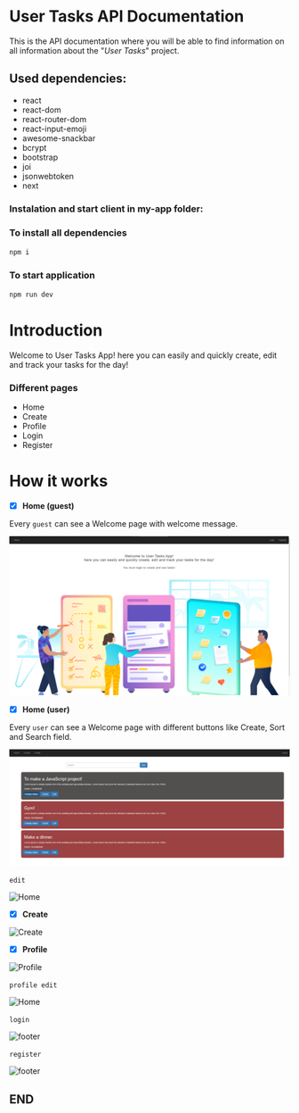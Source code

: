 # User Tasks API Documentation
This is the API documentation where you will be able to find information on all information about the "*User Tasks*" project.

## Used dependencies:
- react
- react-dom
- react-router-dom
- react-input-emoji
- awesome-snackbar
- bcrypt
- bootstrap
- joi
- jsonwebtoken
- next

### Instalation and start client in my-app folder:

### To install all dependencies
```bash
npm i
```

### To start application
```bash
npm run dev
```

# Introduction
Welcome to User Tasks App! here you can easily and quickly create, edit and track your tasks for the day!

### Different pages
  - Home
  - Create
  - Profile
  - Login
  - Register
  
# How it works

- [x] **Home (guest)**

Every ```guest``` can see a Welcome page with welcome message.

![Home](./mdImages/welcome.png)

- [x] **Home (user)**

Every ```user``` can see a Welcome page with different buttons like Create, Sort and Search field.

![Home](./mdImages/allTasks.png)

```edit```

![Home](./mdImages/editTask.png)

- [x] **Create**

![Create](./mdImages/createTask.png)

- [x] **Profile**

![Profile](./mdImages/profile.png)

```profile edit```

![Home](./mdImages/profileEdit.png)

```login```

![footer](./mdImages/login.png)

```register```

![footer](./mdImages/register.png)


## END

